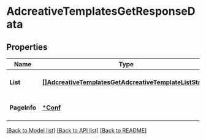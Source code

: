 # AdcreativeTemplatesGetResponseData

## Properties
Name | Type | Description | Notes
------------ | ------------- | ------------- | -------------
**List** | [**[]AdcreativeTemplatesGetAdcreativeTemplateListStruct**](AdcreativeTemplatesGetAdcreativeTemplateListStruct.md) |  | [optional] [default to null]
**PageInfo** | [***Conf**](conf.md) |  | [optional] [default to null]

[[Back to Model list]](../README.md#documentation-for-models) [[Back to API list]](../README.md#documentation-for-api-endpoints) [[Back to README]](../README.md)


